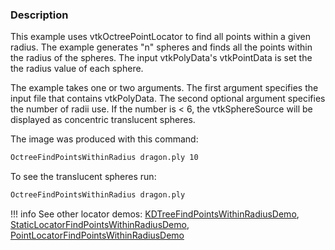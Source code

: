 ### Description

This example uses vtkOctreePointLocator to find all points within a given radius. The example generates "n" spheres and finds all the points within the radius of the spheres. The input vtkPolyData's vtkPointData is set the the radius value of each sphere.

The example takes one or two arguments. The first argument specifies the input file that contains vtkPolyData. The second optional argument specifies the number of radii use. If the number is < 6, the vtkSphereSource will be displayed as concentric translucent spheres.

The image was produced with this command:

``` bash
OctreeFindPointsWithinRadius dragon.ply 10
```

To see the translucent spheres run:

``` bash
OctreeFindPointsWithinRadius dragon.ply
```

!!! info
    See other locator demos:
    [KDTreeFindPointsWithinRadiusDemo](/Cxx/DataStructures/KDTreeFindPointsWithinRadiusDemo),
    [StaticLocatorFindPointsWithinRadiusDemo](/Cxx/DataStructures/StaticLocatorFindPointsWithinRadiusDemo),
    [PointLocatorFindPointsWithinRadiusDemo](/Cxx/DataStructures/PointLocatorFindPointsWithinRadiusDemo)

